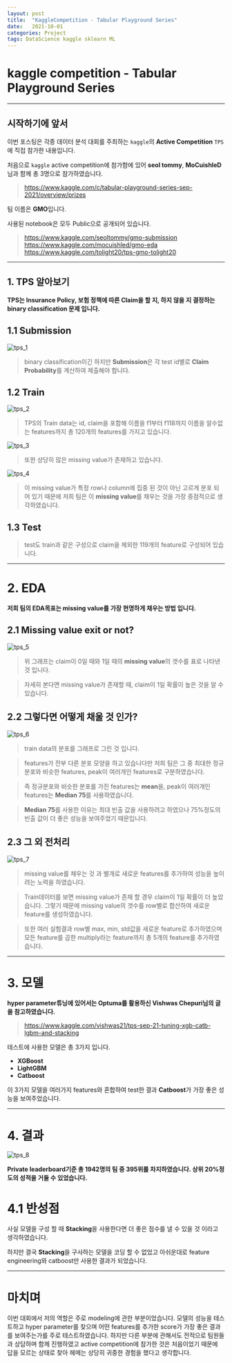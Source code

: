 ```yaml
---
layout: post
title:  "KaggleCompetition - Tabular Playground Series"
date:   2021-10-01 
categories: Project 
tags: DataScience kaggle sklearn ML
---
```

# kaggle competition - Tabular Playground Series
---

## 시작하기에 앞서

이번 포스팅은 각종 데이터 분석 대회를 주최하는 `kaggle`의 **Active Competition** `TPS`에 직접 참가한 내용입니다.

처음으로 `kaggle` active competition에 참가함에 있어 **seol tommy**, **MoCuishleD**님과 함께 총 3명으로 참가하였습니다.

> <https://www.kaggle.com/c/tabular-playground-series-sep-2021/overview/prizes>

팀 이름은 **GMO**입니다.

사용된 notebook은 모두 Public으로 공개되어 있습니다.
> <https://www.kaggle.com/seoltommy/gmo-submission>  
> <https://www.kaggle.com/mocuishled/gmo-eda>  
> <https://www.kaggle.com/tolight20/tps-gmo-tolight20>

---

## 1. TPS 알아보기

**TPS는 Insurance Policy, 보험 정책에 따른 Claim을 할 지, 하지 않을 지 결정하는 **binary classification** 문제 입니다.**

## 1.1 Submission

![tps_1](/img/tps_1.png)

> binary classification이긴 하지만 **Submission**은 각 test id별로 **Claim Probability**를 계산하여 제출해야 합니다.

## 1.2 Train

![tps_2](/img/tps_2.png)

> TPS의 Train data는 id, claim을 포함해 이름을 f1부터 f118까지 이름을 알수없는 features까지 총 120개의 features를 가지고 있습니다.

![tps_3](/img/tps_3.png)

> 또한 상당히 많은 missing value가 존재하고 있습니다.

![tps_4](/img/tps_4.png)

> 이 missing value가 특정 row나 column에 집중 된 것이 아닌 고르게 분포 되어 있기 때문에 저희 팀은 이 **missing value**를 채우는 것을 가장 중점적으로 생각하였습니다.

## 1.3 Test

> test도 train과 같은 구성으로 claim을 제외한 119개의 feature로 구성되어 있습니다.

---

# 2. EDA

**저희 팀의 EDA목표는 missing value를 가장 현명하게 채우는 방법 입니다.**


## 2.1 Missing value exit or not?

![tps_5](/img/tps_5.png)

> 위 그래프는 claim이 0일 때와 1일 때의 **missing value**의 갯수를 표로 나타낸 것 입니다.

> 자세히 본다면 missing value가 존재할 때, claim이 1일 확률이 높은 것을 알 수 있습니다.

## 2.2 그렇다면 어떻게 채울 것 인가?

![tps_6](/img/tps_6.png)

> train data의 분포를 그래프로 그린 것 입니다.

> features가 전부 다른 분포 모양을 하고 있습니다만 저희 팀은 그 중 최대한 정규분포와 비슷한 features, peak이 여러개인 features로 구분하였습니다.

> 즉 정규분포와 비슷한 분포를 가진 features는 **mean**을, peak이 여러개인 features는 **Median 75**를 사용하였습니다.

> **Median 75**를 사용한 이유는 최대 빈출 값을 사용하려고 하였으나 75%정도의 빈출 값이 더 좋은 성능을 보여주었기 때문입니다.

## 2.3 그 외 전처리

![tps_7](/img/tps_7.png)

> missing value를 채우는 것 과 별개로 새로운 features를 추가하여 성능을 높이려는 노력을 하였습니다.

> Train데이터를 보면 missing value가 존재 할 경우 claim이 1일 확률이 더 높았습니다. 그렇기 때문에 missing value의 갯수를 row별로 합산하여 새로운 feature를 생성하였습니다.

> 또한 여러 실험결과 row별 max, min, std값을 새로운 feature로 추가하였으며 모든 feature를 곱한 multiply라는 feature까지 총 5개의 feature를 추가하였습니다.

---

# 3. 모델

**hyper parameter튜닝에 있어서는 Optuma를 활용하신 Vishwas Chepuri님의 글을 참고하였습니다.**

> <https://www.kaggle.com/vishwas21/tps-sep-21-tuning-xgb-catb-lgbm-and-stacking>

테스트에 사용한 모델은 총 3가지 입니다.

* **XGBoost**
* **LightGBM**
* **Catboost**

이 3가지 모델을 여러가지 features와 혼합하여 test한 결과 **Catboost**가 가장 좋은 성능을 보여주었습니다.

---

# 4. 결과

![tps_8](/img/tps_8.png)

**Private leaderboard기준 총 1942명의 팀 중 395위를 차지하였습니다. 상위 20%정도의 성적을 거둘 수 있었습니다.**

# 4.1 반성점

사실 모델을 구성 할 때 **Stacking**을 사용한다면 더 좋은 점수를 낼 수 있을 것 이라고 생각하였습니다.

하지만 결국 **Stacking**을 구사하는 모델을 코딩 할 수 없었고 아쉬운대로 feature engineering와 catboost만 사용한 결과가 되었습니다.

---
# 마치며
이번 대회에서 저의 역할은 주로 modeling에 관한 부분이었습니다. 모델의 성능을 테스트하고 hyper parameter를 찾으며 어떤 features를 추가한 score가 가장 좋은 결과를 보여주는가를 주로 테스트하였습니다. 하지만 다른 부분에 관해서도 전적으로 팀원들과 상담하며 함께 진행하였고 active competition에 참가한 것은 처음이었기 때문에 답을 모르는 상태로 찾아 헤메는 상당히 귀중한 경험을 했다고 생각합니다.